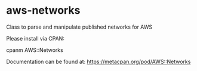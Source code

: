 aws-networks
============

Class to parse and manipulate published networks for AWS

Please install via CPAN:

  cpanm AWS::Networks

Documentation can be found at: https://metacpan.org/pod/AWS::Networks
